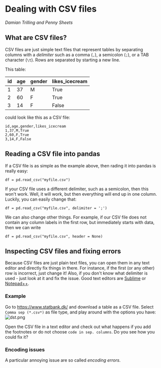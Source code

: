# Dealing with CSV files

*Damian Trilling and Penny Sheets*

## What are CSV files?

CSV files are just simple text files that represent tables by separating columns with a *delimiter* such as a comma (`,`), a semicolon (`;`), or a TAB character (`\t`).
Rows are separated by starting a new line.

This table:

| id | age | gender | likes_icecream |
|----|-----|--------|----------------|
| 1  | 37  | M      | True           |
| 2  | 60  | F      | True           |
| 3  | 14  | F      | False          |

could look like this as a CSV file:

```
id,age,gender,likes_icecream
1,37,M,True
2,60,F,True
3,14,F,False
```


## Reading a CSV file into pandas

If a CSV file is as simple as the example above, then rading it into pandas is really easy:
```
df = pd.read_csv("myfile.csv")
```

If your CSV file uses a different delimiter, such as a semicolon, then this won't work. Well, it will work, but then everything will end up in one column. Luckily, you can easily change that:

```
df = pd.read_csv("myfile.csv", delimiter = ';')
```

We can also change other things. For example, if our CSV file does not contain any column labels in the first row, but immediately starts with data, then we can write 

```
df = pd.read_csv("myfile.csv", header = None)
```


## Inspecting CSV files and fixing errors
Because CSV files are just plain text files, you can open them in any text editor and directly fix things in there. For instance, if the first (or any other) row is incorrect, just change it! Also, if you don't know what delimiter is used - just look at it and fix the issue. Good text editors are [Sublime](https://www.sublimetext.com/) or [Notepad++](https://notepad-plus-plus.org/).

### Example

Go to https://www.statbank.dk/ and download a table as a CSV file.
Select `Comma sep (*.csv*)` as file type, and play around with the options you have:
![dst.png](screenshot)

Open the CSV file in a text editor and check out what happens if you add the footnotes or do not choose `code in sep. columns`. Do you see how you could fix it?



### Encoding issues
A particular annoying issue are so called *encoding errors*. 